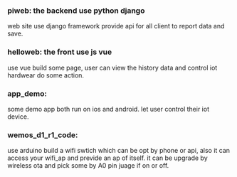 ### piweb: the backend use python django
web site use django framework provide api for all client to report data and save.
### helloweb: the front use js vue
use vue build some page, user can view the history data and control iot hardwear do some action.
### app_demo:
some demo app both run on ios and android. let user control their iot device.
### wemos_d1_r1_code:
use arduino build a wifi swtich which can be opt by phone or api, also it can access your wifi_ap and previde an ap of itself. it can be upgrade by wireless ota and pick some by A0 pin juage if on or off.

